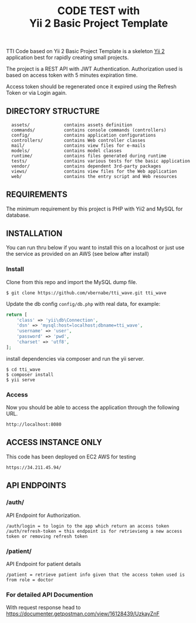<p align="center">
    <h1 align="center">CODE TEST with <BR>Yii 2 Basic Project Template</h1>
    <br>
</p>

TTI Code based on Yii 2 Basic Project Template is a skeleton [Yii 2](http://www.yiiframework.com/) application best for
rapidly creating small projects.

The project is a REST API with JWT Authentication. Authorization used is based on access token
with 5 minutes expiration time.

Access token should be regenerated once it expired using the Refresh Token or via Login again.

DIRECTORY STRUCTURE
-------------------

      assets/             contains assets definition
      commands/           contains console commands (controllers)
      config/             contains application configurations
      controllers/        contains Web controller classes
      mail/               contains view files for e-mails
      models/             contains model classes
      runtime/            contains files generated during runtime
      tests/              contains various tests for the basic application
      vendor/             contains dependent 3rd-party packages
      views/              contains view files for the Web application
      web/                contains the entry script and Web resources



REQUIREMENTS
------------

The minimum requirement by this project is PHP with Yii2 and MySQL for database.

INSTALLATION
------------

You can run thru below if you want to install this on a localhost or just use the service as provided
on an AWS (see below after install)

### Install 

Clone from this repo and import the MySQL dump file. 

~~~
$ git clone https://github.com/vbernabe/tti_wave.git tti_wave
~~~

Update the db config `config/db.php` with real data, for example:

```php
return [
    'class' => 'yii\db\Connection',
    'dsn' => 'mysql:host=localhost;dbname=tti_wave',
    'username' => 'user',
    'password' => 'pwd',
    'charset' => 'utf8',
];
```

install dependencies via composer and run the yii server.

~~~
$ cd tti_wave
$ composer install
$ yii serve
~~~

### Access
Now you should be able to access the application through the following URL.

~~~
http://localhost:8080
~~~

ACCESS INSTANCE ONLY
------------
This code has been deployed on EC2 AWS for testing

~~~
https://34.211.45.94/
~~~

[//]: # ()
[//]: # ()
[//]: # (TESTING)

[//]: # (-------)

[//]: # ()
[//]: # (Tests are located in `tests` directory. They are developed with [Codeception PHP Testing Framework]&#40;http://codeception.com/&#41;.)

[//]: # ()
[//]: # (Tests can be executed by running)

[//]: # ()
[//]: # (```)

[//]: # (vendor/bin/codecept run)

[//]: # (```)

[//]: # ()
[//]: # (The command above will execute unit and functional tests. Unit tests are testing the system components, while functional)

[//]: # (tests are for testing user interaction. )


API ENDPOINTS
-------------

### /auth/
API Endpoint for Authorization.

```
/auth/login = to login to the app which return an access token
/auth/refresh-token = this endpoint is for retrievieng a new access token or removing refresh token
```

### /patient/
API Endpoint for patient details

```
/patient = retrieve patient info given that the access token used is from role = doctor
```

### For detailed API Documention
With request response head to https://documenter.getpostman.com/view/16128439/UzkayZnF